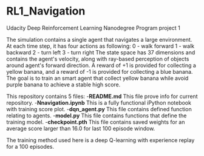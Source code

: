 # RL1_Navigation
Udacity Deep Reinforcement Learning Nanodegree Program project 1 

The simulation contains a single agent that navigates a large environment. At each time step, it has four actions as following:
0 - walk forward
1 - walk backward
2 - turn left
3 - turn right
The state space has 37 dimensions and contains the agent's velocity, along with ray-based perception of objects around agent's forward direction. A reward of +1 is provided for collecting a yellow banana, and a reward of -1 is provided for collecting a blue banana. The goal is to train an smart agent that collect yellow banana while avoid purple banana to achieve a stable high score.

This repository contains 5 files:
-**README.md** This file prove info for current repository.
-**Nnavigation.ipynb** This is a fully functional iPython notebook with training score plot. 
-**dqn_agent.py** This file contains defined function relating to agents.
-**model.py** This file contains functions that define the training model.
-**checkpoint.pth** This file contains saved weights for an average score larger than 16.0 for last 100 episode window.

The training method used here is a deep Q-learning with experience replay for a 100 episodes.
